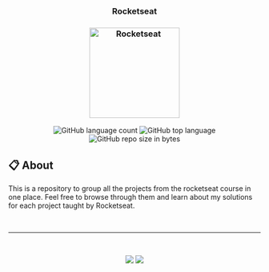 <h3 align="center">
  Rocketseat
</h3>

<h3 align="center">
  <img alt="Rocketseat" 
    src="https://blog.rocketseat.com.br/content/images/2023/12/IMG_blog-4.png" width="180px"/>
</h3>

<p align="center">

  <img alt="GitHub language count" src="https://img.shields.io/github/languages/count/d-rocha/rocketseat">

  <img alt="GitHub top language" src="https://img.shields.io/github/languages/top/d-rocha/rocketseat">
  
  <img alt="GitHub repo size in bytes" src="https://img.shields.io/github/repo-size/d-rocha/rocketseat">
</p>


## 📋 About

This is a repository to group all the projects from the rocketseat course in one place. Feel free to browse through them and learn about my solutions for each project taught by Rocketseat.

<br/>

---

<br/>

<p align="center">
  <a alt="Davi Rocha" href="https://www.linkedin.com/in/davirochaoliveira/">
    <img src="https://img.shields.io/badge/LinkedIn-Davi_Rocha-0077B5?logo=linkedin"/></a>
  <a alt="Davi Rocha" href="https://github.com/d-rocha">
  <img src="https://img.shields.io/badge/d_rocha-GitHub-000?logo=github"/></a>
</p>
